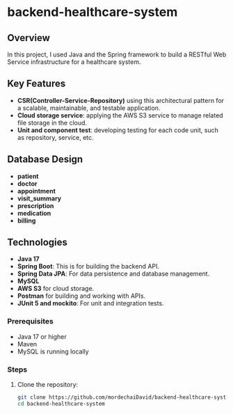 # backend-healthcare-system

## Overview

In this project, I used Java and the Spring framework to build a RESTful Web Service infrastructure for a healthcare system. 

## Key Features

- **CSR(Controller-Service-Repository)** using this architectural pattern for a scalable, maintainable, and testable application.
- **Cloud storage service**: applying the AWS S3 service to manage related file storage in the cloud.
- **Unit and component test**: developing testing for each code unit, such as repository, service, etc. 


## Database Design

- **patient**
- **doctor**
- **appointment**
- **visit_summary**
- **prescription**
- **medication**
- **billing**


## Technologies

- **Java 17** 
- **Spring Boot**: This is for building the backend API.
- **Spring Data JPA**: For data persistence and database management.
- **MySQL**
- **AWS S3** for cloud storage.
- **Postman** for building and working with APIs.
- **JUnit 5 and mockito**: For unit and integration tests.


### Prerequisites

- Java 17 or higher
- Maven 
- MySQL is running locally

### Steps

1. Clone the repository:
   ```bash
   git clone https://github.com/mordechaiDavid/backend-healthcare-system.git
   cd backend-healthcare-system
